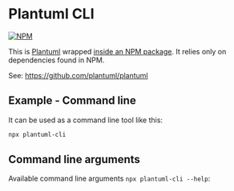# Plantuml CLI

[![NPM](https://img.shields.io/npm/v/plantuml-cli.svg?style=flat-square) ](https://www.npmjs.com/package/plantuml-cli)

This is [Plantuml](https://github.com/plantuml/plantuml) wrapped [inside an NPM package](https://github.com/tomasbjerre/npm-java-runner). It relies only on dependencies found in NPM.

See: https://github.com/plantuml/plantuml

## Example - Command line

It can be used as a command line tool like this:

```bash
npx plantuml-cli
```

## Command line arguments

Available command line arguments `npx plantuml-cli --help`:

```sh

```
